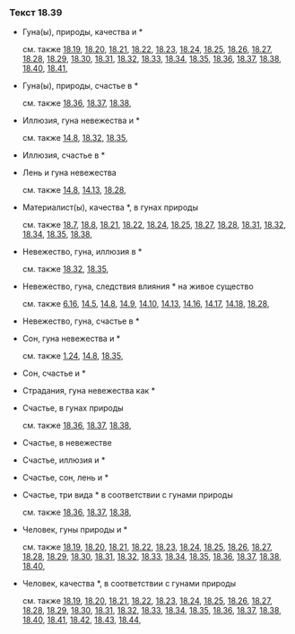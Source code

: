 ### Текст 18.39
	
- Гуна(ы), природы, качества и *

	см. также  [18.19](../18/1819.md),  [18.20](../18/1820.md),  [18.21](../18/1821.md),  [18.22](../18/1822.md),  [18.23](../18/1823.md),  [18.24](../18/1824.md),  [18.25](../18/1825.md),  [18.26](../18/1826.md),  [18.27](../18/1827.md),  [18.28](../18/1828.md),  [18.29](../18/1829.md),  [18.30](../18/1830.md),  [18.31](../18/1831.md),  [18.32](../18/1832.md),  [18.33](../18/1833.md),  [18.34](../18/1834.md),  [18.35](../18/1835.md),  [18.36](../18/1836.md),  [18.37](../18/1837.md),  [18.38](../18/1838.md),  [18.40](../18/1840.md),  [18.41](../18/1841.md), 
	
- Гуна(ы), природы, счастье в *

	см. также  [18.36](../18/1836.md),  [18.37](../18/1837.md),  [18.38](../18/1838.md), 
	
- Иллюзия, гуна невежества и *

	см. также  [14.8](../14/1408.md),  [18.32](../18/1832.md),  [18.35](../18/1835.md), 
	
- Иллюзия, счастье в *

	
- Лень и гуна невежества

	см. также  [14.8](../14/1408.md),  [14.13](../14/1413.md),  [18.28](../18/1828.md), 
	
- Материалист(ы), качества *, в гунах природы

	см. также  [18.7](../18/1807.md),  [18.8](../18/1808.md),  [18.21](../18/1821.md),  [18.22](../18/1822.md),  [18.24](../18/1824.md),  [18.25](../18/1825.md),  [18.27](../18/1827.md),  [18.28](../18/1828.md),  [18.31](../18/1831.md),  [18.32](../18/1832.md),  [18.34](../18/1834.md),  [18.35](../18/1835.md),  [18.38](../18/1838.md), 
	
- Невежество, гуна, иллюзия в *

	см. также  [18.32](../18/1832.md),  [18.35](../18/1835.md), 
	
- Невежество, гуна, следствия влияния * на живое существо

	см. также  [6.16](../06/0616.md),  [14.5](../14/1405.md),  [14.8](../14/1408.md),  [14.9](../14/1409.md),  [14.10](../14/1410.md),  [14.13](../14/1413.md),  [14.16](../14/1416.md),  [14.17](../14/1417.md),  [14.18](../14/1418.md),  [18.28](../18/1828.md), 
	
- Невежество, гуна, счастье в *

	
- Сон, гуна невежества и *

	см. также  [1.24](../01/0124.md),  [14.8](../14/1408.md),  [18.35](../18/1835.md), 
	
- Сон, счастье и *

	
- Страдания, гуна невежества как *

	
- Счастье, в гунах природы

	см. также  [18.36](../18/1836.md),  [18.37](../18/1837.md),  [18.38](../18/1838.md), 
	
- Счастье, в невежестве

	
- Счастье, иллюзия и *

	
- Счастье, сон, лень и *

	
- Счастье, три вида * в соответствии с гунами природы

	см. также  [18.36](../18/1836.md),  [18.37](../18/1837.md),  [18.38](../18/1838.md), 
	
- Человек, гуны природы и *

	см. также  [18.19](../18/1819.md),  [18.20](../18/1820.md),  [18.21](../18/1821.md),  [18.22](../18/1822.md),  [18.23](../18/1823.md),  [18.24](../18/1824.md),  [18.25](../18/1825.md),  [18.26](../18/1826.md),  [18.27](../18/1827.md),  [18.28](../18/1828.md),  [18.29](../18/1829.md),  [18.30](../18/1830.md),  [18.31](../18/1831.md),  [18.32](../18/1832.md),  [18.33](../18/1833.md),  [18.34](../18/1834.md),  [18.35](../18/1835.md),  [18.36](../18/1836.md),  [18.37](../18/1837.md),  [18.38](../18/1838.md),  [18.40](../18/1840.md), 
	
- Человек, качества *, в соответствии с гунами природы

	см. также  [18.19](../18/1819.md),  [18.20](../18/1820.md),  [18.21](../18/1821.md),  [18.22](../18/1822.md),  [18.23](../18/1823.md),  [18.24](../18/1824.md),  [18.25](../18/1825.md),  [18.26](../18/1826.md),  [18.27](../18/1827.md),  [18.28](../18/1828.md),  [18.29](../18/1829.md),  [18.30](../18/1830.md),  [18.31](../18/1831.md),  [18.32](../18/1832.md),  [18.33](../18/1833.md),  [18.34](../18/1834.md),  [18.35](../18/1835.md),  [18.36](../18/1836.md),  [18.37](../18/1837.md),  [18.38](../18/1838.md),  [18.40](../18/1840.md),  [18.41](../18/1841.md),  [18.42](../18/1842.md),  [18.43](../18/1843.md),  [18.44](../18/1844.md), 

